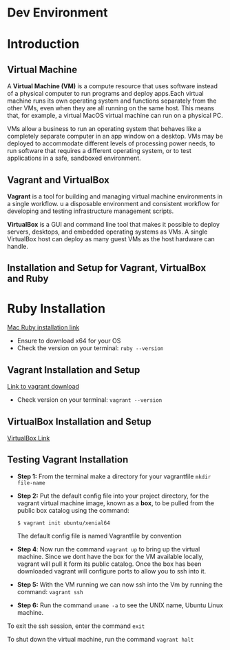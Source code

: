 # Dev Environment 

# Introduction

## Virtual Machine 
A **Virtual Machine (VM)** is a compute resource that uses software instead of a physical computer to run programs 
and deploy apps.Each virtual machine runs its own operating system and functions separately from the other VMs, 
even when they are all running on the same host. This means that, for example, a virtual MacOS virtual machine can run
on a physical PC. 

VMs allow a business to run an operating system that behaves like a completely separate computer in an app window on
a desktop. VMs may be deployed to accommodate different levels of processing power needs, to run software that requires
a different operating system, or to test applications in a safe, sandboxed environment. 

## Vagrant and VirtualBox
**Vagrant** is a tool for building and managing virtual machine environments in a single workflow. u a disposable
environment and consistent workflow for developing and testing infrastructure management scripts. 

**VirtualBox** is a GUI and command line tool that makes it possible to deploy servers, desktops, and embedded 
operating systems as VMs. A single VirtualBox host can deploy as many guest VMs as the host hardware can handle.



## Installation and Setup for Vagrant, VirtualBox and Ruby 
# Ruby Installation 
[Mac Ruby installation link](https://www.ruby-lang.org/en/downloads/)

- Ensure to download x64 for your OS
- Check the version on your terminal:
`ruby --version`
  
## Vagrant Installation and Setup 
[Link to vagrant download](https://www.vagrantup.com/)
 - Check version on your terminal:
`vagrant --version`
   
## VirtualBox Installation and Setup
[VirtualBox Link](https://www.virtualbox.org/wiki/Downloads)

## Testing Vagrant Installation 

- **Step 1:** From the terminal make a directory for your vagrantfile `mkdir file-name`
- **Step 2:** Put the default config file into your project directory, for the vagrant virtual machine image, known as
  a **box**, to be pulled from the public box catalog using the command:
  
  `$ vagrant init ubuntu/xenial64`

    The default config file is named Vagrantfile by convention
- **Step 4**: Now run the command `vagrant up` to bring up the virtual machine.
  Since we dont have the box for the VM available locally, vagrant will pull it form its public catalog.
  Once the box has been downloaded vagrant will configure ports to allow you to ssh into it.
- **Step 5:** With the VM running we can now ssh into the Vm by running the command:
`vagrant ssh`
  
- **Step 6:** Run the command `uname -a` to see the UNIX name, Ubuntu Linux machine.

To exit the ssh session, enter the command `exit`

To shut down the virtual machine, run the command `vagrant halt`